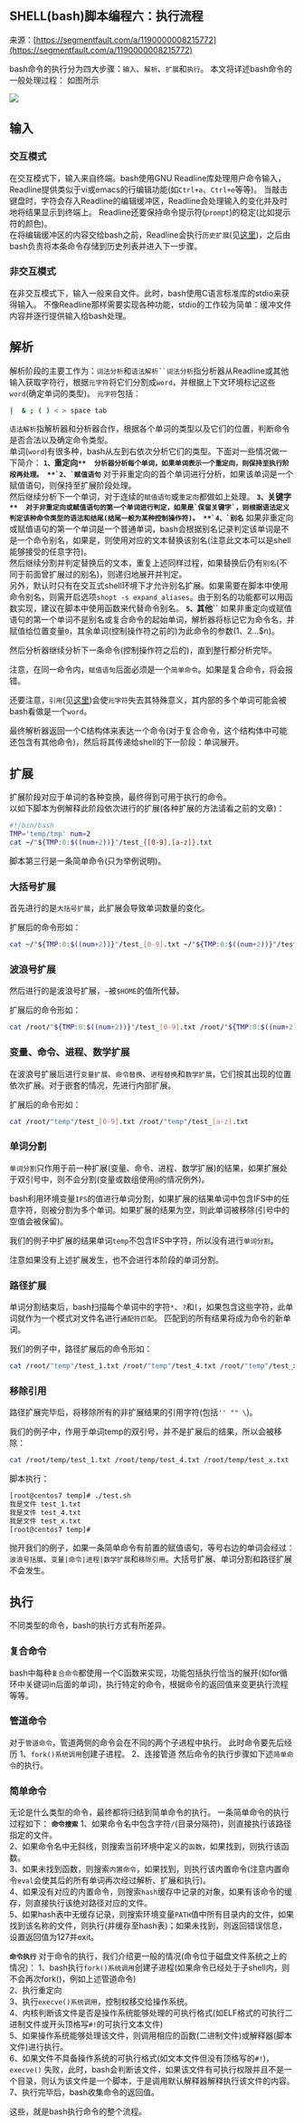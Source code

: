 ## SHELL(bash)脚本编程六：执行流程

来源：[https://segmentfault.com/a/1190000008215772](https://segmentfault.com/a/1190000008215772)

bash命令的执行分为四大步骤：`输入`、`解析`、`扩展`和`执行`。
本文将详述bash命令的一般处理过程：
如图所示


![][0] 
## 输入
### 交互模式

在交互模式下，输入来自终端。bash使用GNU Readline库处理用户命令输入，Readline提供类似于vi或emacs的行编辑功能(如`Ctrl+a`、`Ctrl+e`等等)。
当敲击键盘时，字符会存入Readline的编辑缓冲区，Readline会处理输入的变化并及时地将结果显示到终端上。
Readline还要保持命令提示符(`prompt`)的稳定(比如提示符的颜色)。  
在将编辑缓冲区的内容交给bash之前，Readline会执行`历史扩展`(见[这里][1])，之后由bash负责将本条命令存储到历史列表并进入下一步骤。
### 非交互模式

在非交互模式下，输入一般来自文件。此时，bash使用C语言标准库的stdio来获得输入。
不像Readline那样需要实现各种功能，stdio的工作较为简单：缓冲文件内容并逐行提供输入给bash处理。
## 解析

解析阶段的主要工作为：`词法分析`和`语法解析``词法分析`指分析器从Readline或其他输入获取字符行，根据`元字符`将它们分割成`word`，并根据上下文环境标记这些`word`(确定单词的类型)。
`元字符`包括：

```sh
|  & ; ( ) < > space tab
```
`语法解析`指解析器和分析器合作，根据各个单词的类型以及它们的位置，判断命令是否合法以及确定命令类型。  
单词(`word`)有很多种，bash从左到右依次分析它们的类型。下面对一些情况做一下简介：
 **`1、`重定向``** 
分析器分析每个单词，如果单词表示一个重定向，则保持至执行阶段再处理。
 **`2、`赋值语句``** 
对于非重定向的首个单词进行分析，如果该单词是一个赋值语句，则保持至扩展阶段处理。  
然后继续分析下一个单词，对于连续的`赋值语句`或`重定向`都做如上处理。
 **`3、`关键字``** 
对于非重定向或赋值语句的第一个单词进行判定，如果是`保留关键字`，则根据语法定义判定该种命令类型的语法和结尾(结尾一般为某种控制操作符)。
 **`4、`别名``** 
如果非重定向或赋值语句的第一个单词是一个普通单词，bash会根据别名记录判定该单词是不是一个命令别名，如果是，则使用对应的文本替换该别名(注意此文本可以是shell能够接受的任意字符)。   
然后继续分割并判定替换后的文本，重复上述同样过程，如果替换后仍有`别名`(不同于前面曾扩展过的别名)，则递归地展开并判定。  
另外，默认时只有在交互式shell环境下才允许别名扩展。如果需要在脚本中使用命令别名，则需开启选项`shopt -s expand_aliases`。由于别名的功能都可以用函数实现，建议在脚本中使用函数来代替命令别名。
 **`5、`其他``** 
如果非重定向或赋值语句的第一个单词不是别名或复合命令的起始单词，解析器将标记它为命令名，并赋值给位置变量`0`，其余单词(控制操作符之前的)为此命令的参数($1、$2...$n)。

然后分析器继续分析下一条命令(控制操作符之后的)，直到整行都分析完毕。

注意，在同一命令内，`赋值语句`后面必须是一个`简单命令`。如果是复合命令，将会报错。

还要注意，`引用`(见[这里][2])会使`元字符`失去其特殊意义，其内部的多个单词可能会被bash看做是一个`word`。

最终解析器返回一个C结构体来表达一个命令(对于复合命令，这个结构体中可能还包含有其他命令)，然后将其传递给shell的下一阶段：单词展开。
## 扩展

扩展阶段对应于单词的各种变换，最终得到可用于执行的命令。  
以如下脚本为例解释此阶段依次进行的扩展(各种扩展的方法请看之前的文章)：

```sh
#!/bin/bash
TMP='temp/tmp' num=2
cat ~/"${TMP:0:$((num+2))}"/test_{[0-9],[a-z]}.txt
```

脚本第三行是一条简单命令(只为举例说明)。
### 大括号扩展

首先进行的是`大括号扩展`，此扩展会导致单词数量的变化。

扩展后的命令形如：

```sh
cat ~/"${TMP:0:$((num+2))}"/test_[0-9].txt ~/"${TMP:0:$((num+2))}"/test_[a-z].txt
```
### 波浪号扩展

然后进行的是波浪号扩展，`~`被`$HOME`的值所代替。

扩展后的命令形如：

```sh
cat /root/"${TMP:0:$((num+2))}"/test_[0-9].txt /root/"${TMP:0:$((num+2))}"/test_[a-z].txt
```
### 变量、命令、进程、数学扩展

在波浪号扩展后进行`变量扩展`、`命令替换`、`进程替换`和`数学扩展`，它们按其出现的位置依次扩展。对于嵌套的情况，先进行内部扩展。

扩展后的命令形如：

```sh
cat /root/"temp"/test_[0-9].txt /root/"temp"/test_[a-z].txt
```
### 单词分割
`单词分割`只作用于前一种扩展(变量、命令、进程、数学扩展)的结果，如果扩展处于双引号中，则不会分割(变量或数组使用`@`的情况例外)。

bash利用环境变量`IFS`的值进行单词分割，如果扩展的结果单词中包含IFS中的任意字符，则被分割为多个单词。如果扩展的结果为空，则此单词被移除(引号中的空值会被保留)。

我们的例子中扩展的结果单词`temp`不包含IFS中字符，所以没有进行`单词分割`。

注意如果没有上述扩展发生，也不会进行本阶段的单词分割。
### 路径扩展

单词分割结束后，bash扫描每个单词中的字符`*`、`?`和`[`，如果包含这些字符，此单词就作为一个模式对文件名进行`通配符匹配`。
匹配到的所有结果将成为命令的新单词。

我们的例子中，路径扩展后的命令形如：

```sh
cat /root/"temp"/test_1.txt /root/"temp"/test_4.txt /root/"temp"/test_x.txt
```
### 移除引用

路径扩展完毕后，将移除所有的非扩展结果的引用字符(包括`'' "" \`)。

我们的例子中，作用于单词temp的双引号，并不是扩展后的结果，所以会被移除：

```sh
cat /root/temp/test_1.txt /root/temp/test_4.txt /root/temp/test_x.txt
```

脚本执行：

```sh
[root@centos7 temp]# ./test.sh 
我是文件 test_1.txt
我是文件 test_4.txt
我是文件 test_x.txt
[root@centos7 temp]#
```

抛开我们的例子，如果一条简单命令有前置的赋值语句，等号右边的单词会经过：`波浪号括展`、`变量|命令|进程|数学扩展`和`移除引用`。大括号扩展、单词分割和路径扩展不会发生。
## 执行

不同类型的命令，bash的执行方式有所差异。
### 复合命令

bash中每种`复合命令`都使用一个C函数来实现，功能包括执行恰当的展开(如for循环中关键词in后面的单词)，执行特定的命令，根据命令的返回值来变更执行流程等等。
### 管道命令

对于`管道命令`，管道两侧的命令会在不同的两个子进程中执行。
此时命令要先后经历
1、`fork()系统调用`创建子进程。
2、连接管道
然后命令的执行步骤如下述`简单命令`的执行。
### 简单命令

无论是什么类型的命令，最终都将归结到简单命令的执行。
一条简单命令的执行过程如下：
 **`命令搜索`** 
1、如果命令名中包含字符`/`(目录分隔符)，则直接执行该路径指定的文件。  
2、如果命令名中无斜线，则搜索当前环境中定义的`函数`，如果找到，则执行该函数。  
3、如果未找到函数，则搜索`内置命令`，如果找到，则执行该内置命令(注意内置命令`eval`会使其后的所有单词再次经过解析、扩展和执行)。  
4、如果没有对应的内置命令，则搜索`hash`缓存中记录的对象，如果有该命令的缓存，则直接执行该绝对路径对应的文件。  
5、如果hash表中无缓存记录，则搜索环境变量`PATH`值中所有目录内的文件，如果找到该名称的文件，则执行(并缓存至hash表)；如果未找到，则返回错误信息，设置返回值为127并exit。
 
 **`命令执行`** 
对于命令的执行，我们介绍更一般的情况(命令位于磁盘文件系统之上的情况)：
1、bash执行`fork()系统调用`创建子进程(如果命令已经处于子shell内，则不会再次fork()，例如上述管道命令)  
2、执行重定向  
3、执行`execve()系统调用`，控制权移交给操作系统。  
4、内核判断该文件是否是操作系统能够处理的可执行格式(如ELF格式的可执行二进制文件或开头顶格写`#!`的可执行文本文件)  
5、如果操作系统能够处理该文件，则调用相应的函数(二进制文件)或解释器(脚本文件)进行执行。  
6、如果文件不具备操作系统的可执行格式(如文本文件但没有顶格写的`#!`)，`execve()`  失败，此时，bash会判断该文件，如果该文件有可执行权限并且不是一个目录，则认为该文件是一个脚本，于是调用默认解释器解释执行该文件的内容。  
7、执行完毕后，bash收集命令的返回值。  

这些，就是bash执行命令的整个流程。

[1]: https://segmentfault.com/a/1190000008141470#articleHeader0
[2]: https://segmentfault.com/a/1190000008130200#articleHeader0
[0]: ./bVIDr6.png